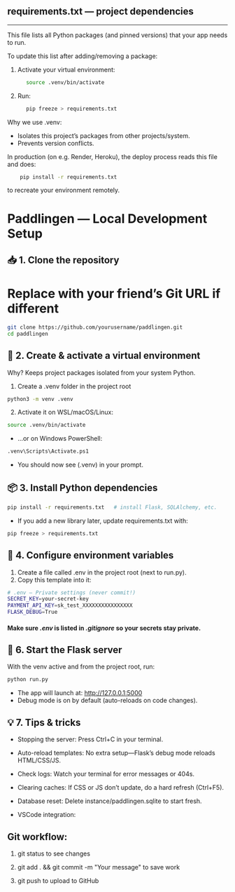 <!--

File: README.md

What it does:
  - Gives a quick project overview.
  - Explains how to install dependencies and start the server.

Why it’s here:
  - New contributors can read this first to get the site running.
-->


## requirements.txt — project dependencies
-------------------------------------------------------
This file lists all Python packages (and pinned versions)
that your app needs to run.

To update this list after adding/removing a package:
 1. Activate your virtual environment:
```bash
      source .venv/bin/activate
```
2. Run:
```bash
      pip freeze > requirements.txt
```

 Why we use .venv:
 - Isolates this project’s packages from other projects/system.
 - Prevents version conflicts.

 In production (on e.g. Render, Heroku), the deploy process
reads this file and does:
```bash
    pip install -r requirements.txt
```
 to recreate your environment remotely.




# Paddlingen — Local Development Setup

## 📥 1. Clone the repository

# Replace with your friend’s Git URL if different

```bash
git clone https://github.com/yourusername/paddlingen.git
cd paddlingen
```

## 🐍 2. Create & activate a virtual environment
Why? Keeps project packages isolated from your system Python.

1. Create a .venv folder in the project root
```bash
python3 -m venv .venv
```

2. Activate it on WSL/macOS/Linux:
```bash
source .venv/bin/activate
```

- …or on Windows PowerShell:
```bash
.venv\Scripts\Activate.ps1
```
- You should now see (.venv) in your prompt.

## 📦 3. Install Python dependencies

```bash
pip install -r requirements.txt   # install Flask, SQLAlchemy, etc.
```

- If you add a new library later, update requirements.txt with:
```bash
pip freeze > requirements.txt
```

## 🔑 4. Configure environment variables
1. Create a file called .env in the project root (next to run.py).
2. Copy this template into it:
```bash
# .env — Private settings (never commit!)
SECRET_KEY=your-secret-key
PAYMENT_API_KEY=sk_test_XXXXXXXXXXXXXXXX
FLASK_DEBUG=True
```
#### Make sure *.env* is listed in *.gitignore* so your secrets stay private.

## 🚀 6. Start the Flask server
With the venv active and from the project root, run:

```bash
python run.py
```

- The app will launch at: http://127.0.0.1:5000
- Debug mode is on by default (auto-reloads on code changes).

## 💡 7. Tips & tricks
- Stopping the server: Press Ctrl+C in your terminal.

- Auto-reload templates: No extra setup—Flask’s debug mode reloads HTML/CSS/JS.

- Check logs: Watch your terminal for error messages or 404s.

- Clearing caches: If CSS or JS don’t update, do a hard refresh (Ctrl+F5).

- Database reset: Delete instance/paddlingen.sqlite to start fresh.

- VSCode integration:

## Git workflow:

1. git status to see changes

2. git add . && git commit -m "Your message" to save work

3. git push to upload to GitHub

